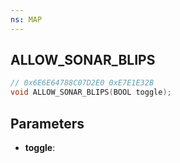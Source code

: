 ```yaml
---
ns: MAP
---
```

## ALLOW_SONAR_BLIPS

```c
// 0x6E6E64788C07D2E0 0xE7E1E32B
void ALLOW_SONAR_BLIPS(BOOL toggle);
```

## Parameters
* **toggle**:
